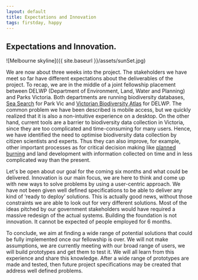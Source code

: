 ```yaml
---
layout: default
title: Expectations and Innovation
tags: firstday, happy
---
```


## Expectations and Innovation.

![Melbourne skyline]({{ site.baseurl }}/assets/sunSet.jpg)

We are now about three weeks into the project. The stakeholders we have meet so far have different expectations about the deliverables of the project.
To recap, we are in the middle of a joint fellowship placement between DELWP (Department of Environment, Land, Water and Planning) and Parks Victoria. Both departments are running biodiversity databases, [Sea Search](http://parkweb.vic.gov.au/get-involved/volunteer/sea-search) for Park Vic and [Victorian Biodiversity Atlas](http://www.depi.vic.gov.au/environment-and-wildlife/biodiversity/victorian-biodiversity-atlas) for DELWP.
The common problem we have been described is mobile access, but we quickly realized that it is also a non-intuitive experience on a desktop. On the other hand, current tools are a barrier to biodiversity data collection in Victoria, since they are too complicated and time-consuming for many users. Hence, we have identified the need to optimise biodiversity data collection by citizen scientists and experts. Thus they can also improve, for example, other important processes as for critical decision making like [planned burning](http://www.cfa.vic.gov.au/about/planned-burns) and land development with information collected on time and in less complicated way than the present.

Let's be open about our goal for the coming six months and what could be delivered.
Innovation is our main focus, we are here to think and come up with new ways to solve problems by using a user-centric approach. We have not been given well defined specifications to be able to deliver any kind of ‘ready to deploy’ solutions. This is actually  good news, without those constraints we are able to look out for very different solutions. 
Most of the ideas pitched by our government stakeholders would have required a massive redesign of the actual systems. Building the foundation is not innovation. It cannot be expected of people employed for 6 months.

To conclude, we aim at finding a wide range of potential solutions that could be fully implemented once our fellowship is over. We will not make assumptions, we are currently meeting with our broad range of users, we will build prototypes and get them to test it. We will all learn from this experience and share this knowledge. After a wide range of prototypes are made and tested, then future project specifications may be created that address well defined problems.

